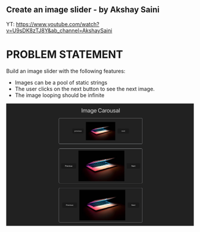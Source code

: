 ## Create an image slider - by Akshay Saini

YT: https://www.youtube.com/watch?v=U9sDK8zTJ8Y&ab_channel=AkshaySaini

# PROBLEM STATEMENT

Build an image slider with the following features:

- Images can be a pool of static strings
- The user clicks on the next button to see the next image.
- The image looping should be infinite

![3 Image carousal components](./Screenshot%202024-01-10%20at%201.36.50%20PM.png)
